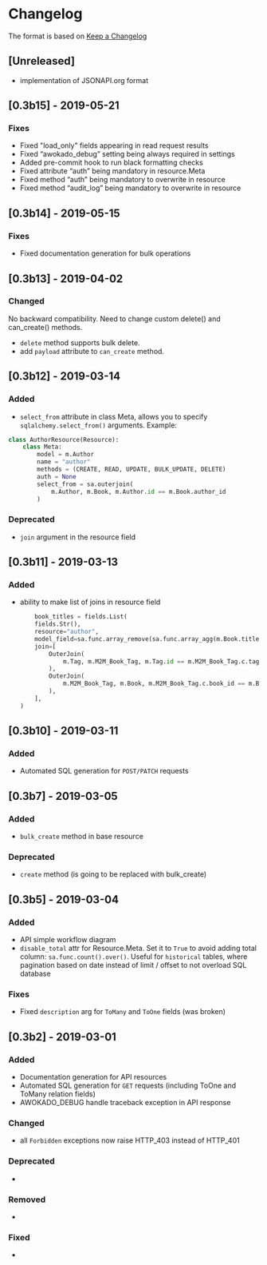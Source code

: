# Changelog

The format is based on [Keep a Changelog](https://keepachangelog.com/en/1.0.0/)

## [Unreleased]

- implementation of JSONAPI.org format

## [0.3b15] - 2019-05-21
### Fixes

- Fixed "load_only" fields appearing in read request results
- Fixed “awokado_debug” setting being always required in settings
- Added pre-commit hook to run black formatting checks
- Fixed attribute “auth” being mandatory in resource.Meta
- Fixed method “auth” being mandatory to overwrite in resource
- Fixed method “audit_log” being mandatory to overwrite in resource

## [0.3b14] - 2019-05-15
### Fixes

- Fixed documentation generation for bulk operations


## [0.3b13] - 2019-04-02
### Changed

No backward compatibility. Need to change custom delete() and can_create() methods.
- `delete` method supports bulk delete. 
- add `payload` attribute to `can_create` method.

## [0.3b12] - 2019-03-14
### Added
- `select_from` attribute in class Meta, allows you to specify `sqlalchemy.select_from()` arguments. Example: 

```python
class AuthorResource(Resource):
    class Meta:
        model = m.Author
        name = "author"
        methods = (CREATE, READ, UPDATE, BULK_UPDATE, DELETE)
        auth = None
        select_from = sa.outerjoin(
            m.Author, m.Book, m.Author.id == m.Book.author_id
        )
``` 

### Deprecated
- `join` argument in the resource field 

## [0.3b11] - 2019-03-13
### Added

- ability to make list of joins in resource field 
    
    ```python 
        book_titles = fields.List(
        fields.Str(),
        resource="author",
        model_field=sa.func.array_remove(sa.func.array_agg(m.Book.title), None),
        join=[
            OuterJoin(
                m.Tag, m.M2M_Book_Tag, m.Tag.id == m.M2M_Book_Tag.c.tag_id
            ),
            OuterJoin(
                m.M2M_Book_Tag, m.Book, m.M2M_Book_Tag.c.book_id == m.Book.id
            ),
        ],
    )
    ```


## [0.3b10] - 2019-03-11
### Added

- Automated SQL generation for `POST/PATCH` requests


## [0.3b7] - 2019-03-05
### Added

- `bulk_create` method in base resource

### Deprecated

- `create` method (is going to be replaced with bulk_create)

## [0.3b5] - 2019-03-04
### Added

- API simple workflow diagram
- `disable_total` attr for Resource.Meta. Set it to `True` to avoid adding total column: `sa.func.count().over()`. Useful for `historical` tables, where pagination based on date instead of limit / offset to not overload SQL database

### Fixes

- Fixed `description` arg for `ToMany` and `ToOne` fields (was broken)

## [0.3b2] - 2019-03-01
### Added

- Documentation generation for API resources
- Automated SQL generation for `GET` requests (including ToOne and ToMany relation fields)
- AWOKADO_DEBUG handle traceback exception in API response

### Changed

- all `Forbidden` exceptions now raise HTTP_403 instead of HTTP_401

### Deprecated

-

### Removed

- 

### Fixed

- 
